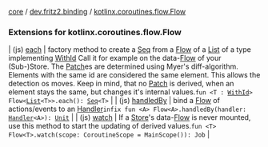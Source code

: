 [core](../../index.md) / [dev.fritz2.binding](../index.md) / [kotlinx.coroutines.flow.Flow](./index.md)

### Extensions for kotlinx.coroutines.flow.Flow

| (js) [each](each.md) | factory method to create a [Seq](../-seq/index.md) from a [Flow](#) of a [List](https://kotlinlang.org/api/latest/jvm/stdlib/kotlin.collections/-list/index.html) of a type implementing [WithId](../../dev.fritz2.lenses/-with-id/index.md#dev.fritz2.lenses.WithId) Call it for example on the data-[Flow](#) of your (Sub-)Store. The [Patch](../-patch/index.md)es are determined using Myer's diff-algorithm. Elements with the same id are considered the same element. This allows the detection os moves. Keep in mind, that no [Patch](../-patch/index.md) is derived, when an element stays the same, but changes it's internal values.`fun <T : `[`WithId`](../../dev.fritz2.lenses/-with-id/index.md)`> Flow<`[`List`](https://kotlinlang.org/api/latest/jvm/stdlib/kotlin.collections/-list/index.html)`<T>>.each(): `[`Seq`](../-seq/index.md)`<T>` |
| (js) [handledBy](handled-by.md) | bind a [Flow](#) of actions/events to an [Handler](../-handler/index.md)`infix fun <A> Flow<A>.handledBy(handler: `[`Handler`](../-handler/index.md)`<A>): `[`Unit`](https://kotlinlang.org/api/latest/jvm/stdlib/kotlin/-unit/index.html) |
| (js) [watch](watch.md) | If a [Store](../-store/index.md)'s data-[Flow](#) is never mounted, use this method to start the updating of derived values.`fun <T> Flow<T>.watch(scope: CoroutineScope = MainScope()): Job` |

